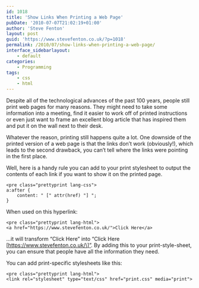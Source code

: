 ```yaml
---
id: 1018
title: 'Show Links When Printing a Web Page'
pubDate: '2010-07-07T21:02:19+01:00'
author: 'Steve Fenton'
layout: post
guid: 'https://www.stevefenton.co.uk/?p=1018'
permalink: /2010/07/show-links-when-printing-a-web-page/
interface_sidebarlayout:
    - default
categories:
    - Programming
tags:
    - css
    - html
---
```


Despite all of the technological advances of the past 100 years, people still print web pages for many reasons. They might need to take some information into a meeting, find it easier to work off of printed instructions or even just want to frame an excellent blog article that has inspired them and put it on the wall next to their desk.

Whatever the reason, printing still happens quite a lot. One downside of the printed version of a web page is that the links don’t work (obviously!), which leads to the second drawback, you can’t tell where the links were pointing in the first place.

Well, here is a handy rule you can add to your print stylesheet to output the contents of each link if you want to show it on the printed page.

```
<pre class="prettyprint lang-css">
a:after {
    content: " [" attr(href) "] ";
}
```

When used on this hyperlink:

```
<pre class="prettyprint lang-html">
<a href="https://www.stevefenton.co.uk/">Click Here</a>
```

…it will transform “Click Here” into “Click Here \[https://www.stevefenton.co.uk/\]”. By adding this to your print-style-sheet, you can ensure that people have all the information they need.

You can add print-specific stylesheets like this:

```
<pre class="prettyprint lang-html">
<link rel="stylesheet" type="text/css" href="print.css" media="print">
```